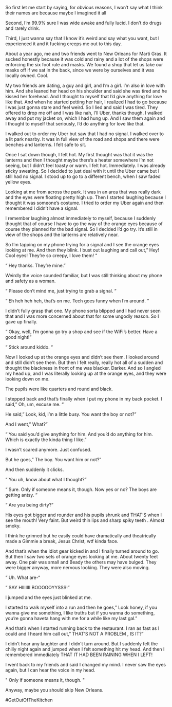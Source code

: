 So first let me start by saying, for obvious reasons, I won’t say what I think their names are because maybe I imagined it all 

Second, I’m 99.9% sure I was wide awake and fully lucid. I don’t do drugs and rarely drink.

Third, I just wanna say that I know it’s weird and say what you want, but I experienced it and it fucking creeps me out to this day.

About a year ago, me and two friends went to New Orleans for Marti Gras. It sucked honestly because it was cold and rainy and a lot of the shops were enforcing the six foot rule and masks. We found a shop that let us take our masks off if we sat in the back, since we were by ourselves and it was locally owned. Cool. 

My two friends are dating, a guy and girl, and I’m a girl. I’m also in love with him. And she leaned her head on his shoulder and said she was tired and he kissed her forehead. And I thought to myself that I’d give anything for love like that. And when he started petting her hair, I realized I had to go because I was just gonna stare and feel weird. So I lied and said I was tired. They offered to drop me off and I was like nah, I’ll Uber, thanks though. I walked away and put my jacket on, which I had hung up. And I saw them again and I thought to myself that seriously, I’d do anything for love like that.

I walked out to order my Uber but saw that I had no signal. I walked over to a lit park nearby. It was in full view of the road and shops and there were benches and lanterns. I felt safe to sit. 

Once I sat down though, I felt hot. My first thought was that it was the lanterns and then I thought maybe there’s a heater somewhere I’m not seeing, but I didn’t feel toasty or warm. I felt hot. Immediately. I was already sticky sweating. So I decided to just deal with it until the Uber came but I still had no signal. I stood up to go to a different bench, when I saw faded yellow eyes. 

Looking at me from across the park. It was in an area that was really dark and the eyes were floating pretty high up. Then I started laughing because I thought it was someone’s costume. I tried to order my Uber again and then remembered I didn’t have a signal. 

I remember laughing almost immediately to myself, because I suddenly thought that of course I have to go the way of the orange eyes because of course they planned for the bad signal. So I decided I’d go try. It’s still in view of the shops and the lanterns are relatively near. 

So I’m tapping on my phone trying for a signal and I see the orange eyes looking at me. And then they blink. I bust out laughing and call out,” Hey! Cool eyes! They’re so creepy, I love them! “

“ Hey thanks. They’re mine.” 

Weirdly the voice sounded familiar, but I was still thinking about my phone and safety as a woman. 

“ Please don’t mind me, just trying to grab a signal. “ 

“ Eh heh heh heh, that’s on me. Tech goes funny when I’m around. “ 

I didn’t fully grasp that one. My phone sorta blipped and I had never seen that  and I was more concerned about that for some ungodly reason. So I gave up finally. 

“ Okay, well, I’m gonna go try a shop and see if the WiFi’s better. Have a good night!” 

“ Stick around kiddo. “ 

Now I looked up at the orange eyes and didn’t see them. I looked around and still didn’t see them. But then I felt really, really hot all of a sudden and thought the blackness in front of me was blacker. Darker. And so I angled my head up, and I was literally looking up at the orange eyes, and they were looking down on me.

The pupils were like quarters and round and black. 

I stepped back and that’s finally when I put my phone in my back pocket. I said,” Oh, um, excuse me. “ 

He said,” Look, kid, I’m a little busy. You want the boy or not?” 

And I went,” What?” 

“ You said you’d give anything for him. And you’d do anything for him. Which is exactly the kinda thing I like.” 

I wasn’t scared anymore. Just confused. 

But he goes,” The boy. You want him or not?” 

And then suddenly it clicks. 

“ You uh, know about what I thought?” 

“ Sure. Only if someone means it, though. Now yes or no? The boys are getting antsy. “

“ Are you being dirty?” 

His eyes got bigger and rounder and his pupils shrunk and THAT’S when I see the mouth! Very faint. But weird thin lips and sharp spiky teeth . Almost smoky. 

I think he grinned but he easily could have dramatically and theatrically made a Gimmie a break, Jesus Christ, wtf kinda face. 

And that’s when the idiot gear kicked in and I finally turned around to go. But then I saw two sets of orange eyes looking at me. About twenty feet away. One pair was small and Beady the others may have bulged. They were bigger anyway, more nervous looking. They were also moving. 

“ Uh. What are-“ 

“ SAY HIIIIIII BOOOOOYYSSS!” 

I jumped and the eyes just blinked at me. 

I started to walk myself into a run and then he goes,” Look honey, if you wanna give me something, I like truths but if you wanna do something, you’re gonna haveta hang with me for a while like my last gal.” 

And that’s when I started running back to the restaurant. I ran as fast as I could and I heard him call out,” THAT’S NOT A PROBLEM , IS IT?” 

I didn’t hear any laughter and I didn’t turn around. But I suddenly felt the chilly night again and jumped when I felt something hit my head. And then I remembered immediately THAT IT HAD BEEN RAINING WHEN I LEFT!

I went back to my friends and said I changed my mind. I never saw the eyes again, but I can hear the voice in my head. 

" Only if someone means it, though. " 

Anyway, maybe you should skip New Orleans. 


#GetOutOfTheKitchen